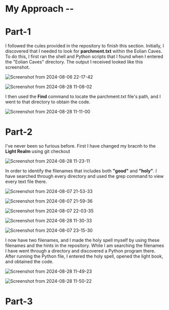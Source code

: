 # My Approach --
# Part-1
I followed the cules provided in the repository to finish this section. Initially, I discovered that I needed to look for **parchment.txt** within the Eolian Caves. To do this, I first ran the shell and Python scripts that I found when I entered the "Eolian Caves" directory. The output I received looked like this screenshot.

![Screenshot from 2024-08-06 22-17-42](https://github.com/user-attachments/assets/7aa84231-c960-4de4-89e8-3afcff1158b1)

![Screenshot from 2024-08-28 11-08-02](https://github.com/user-attachments/assets/60c9decb-1e33-48dd-a594-0df88d12ee05)

I then used the **Find** command to locate the parchment.txt file's path, and I went to that directory to obtain the code.

![Screenshot from 2024-08-28 11-11-00](https://github.com/user-attachments/assets/c963450b-76d9-43e5-ab51-167088aa8d2a)


# Part-2
I've never been so furious before. First I have changed my bracnh to the **Light Realm** using git checkout


![Screenshot from 2024-08-28 11-23-11](https://github.com/user-attachments/assets/622e5625-d30a-468b-9ee5-7b3185b8397e)


In order to identify the filenames that includes both **"good"** and **"holy"**. I have searched through every directory and used the grep command to view every text file there. 


![Screenshot from 2024-08-07 21-53-33](https://github.com/user-attachments/assets/200c03e7-d77d-439a-9582-ba0446040f43)

![Screenshot from 2024-08-07 21-59-36](https://github.com/user-attachments/assets/6449396f-0450-42d0-ab56-b3db9b7c64c8)

![Screenshot from 2024-08-07 22-03-35](https://github.com/user-attachments/assets/f6f286a6-bcf7-4170-86ff-7b30144e7a64)

![Screenshot from 2024-08-28 11-30-33](https://github.com/user-attachments/assets/89628ecf-5e37-481b-b38e-6dbe3ec84414)

![Screenshot from 2024-08-07 23-15-30](https://github.com/user-attachments/assets/8126313f-857f-4c1b-a384-7144130fa3e2)

I now have two filenames, and I made the holy spell myself by using these filenames and the hints in the repository.
While I am searching the filenames I have went through a directory and discovered a Python program there. After running the Python file, I entered the holy spell, opened the light book, and obtained the code.


![Screenshot from 2024-08-28 11-49-23](https://github.com/user-attachments/assets/73343bba-ae14-468a-a974-0e0d78801924)

![Screenshot from 2024-08-28 11-50-22](https://github.com/user-attachments/assets/366cc8e1-caa7-43fc-9c52-b94cb6960479)

# Part-3 




